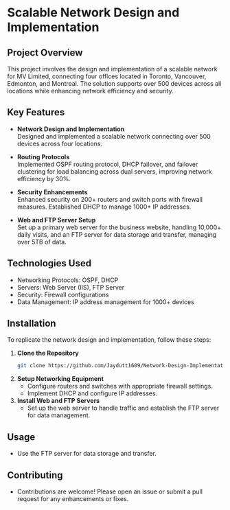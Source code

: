 # Scalable Network Design and Implementation

## Project Overview

This project involves the design and implementation of a scalable network for MV Limited, connecting four offices located in Toronto, Vancouver, Edmonton, and Montreal. The solution supports over 500 devices across all locations while enhancing network efficiency and security.

## Key Features

- **Network Design and Implementation**  
  Designed and implemented a scalable network connecting over 500 devices across four locations.

- **Routing Protocols**  
  Implemented OSPF routing protocol, DHCP failover, and failover clustering for load balancing across dual servers, improving network efficiency by 30%.

- **Security Enhancements**  
  Enhanced security on 200+ routers and switch ports with firewall measures. Established DHCP to manage 1000+ IP addresses.

- **Web and FTP Server Setup**  
  Set up a primary web server for the business website, handling 10,000+ daily visits, and an FTP server for data storage and transfer, managing over 5TB of data.

## Technologies Used

- Networking Protocols: OSPF, DHCP
- Servers: Web Server (IIS), FTP Server
- Security: Firewall configurations
- Data Management: IP address management for 1000+ devices

## Installation

To replicate the network design and implementation, follow these steps:

1. **Clone the Repository**  
   ```bash
   git clone https://github.com/Jaydutt1609/Network-Design-Implementation
2. **Setup Networking Equipment**
   - Configure routers and switches with appropriate firewall settings.
   - Implement DHCP and configure IP addresses.
3. **Install Web and FTP Servers**
   - Set up the web server to handle traffic and establish the FTP server for data management.
  
## Usage
 - Use the FTP server for data storage and transfer.

## Contributing
 - Contributions are welcome! Please open an issue or submit a pull request for any enhancements or fixes.
